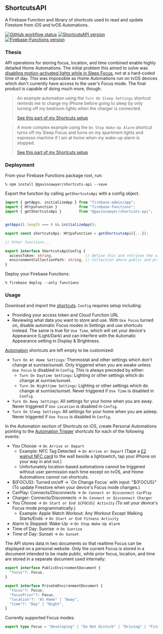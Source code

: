 ## ShortcutsAPI
A Firebase Function and library of shortcuts used to read and update Firestore from iOS and tvOS Automations.

[![GitHub workflow status](https://img.shields.io/github/actions/workflow/status/gavinsawyer/shortcuts-api/ci.yml)](https://github.com/gavinsawyer/shortcuts-api/actions/workflows/ci.yml)
[![ShortcutsAPI version](https://img.shields.io/npm/v/@gavinsawyer/shortcuts-api?logo=npm)](https://www.npmjs.com/package/@gavinsawyer/shortcuts-api)
[![Firebase-Functions version](https://img.shields.io/npm/dependency-version/@gavinsawyer/shortcuts-api/firebase-functions?logo=firebase)](https://www.npmjs.com/package/firebase-functions)
### Thesis
API operations for storing focus, location, and time combined enable highly detailed Home Automations. The initial problem this aimed to solve was [disabling motion-activated lights while in Sleep Focus](https://imgur.com/a/BVXWg3b), not at a hard-coded time of day. This was impossible as Home Automations run on tvOS devices which don't currently have access to the user's Focus mode. The final product is capable of doing much more, though:
> An example automation using the `Turn On Sleep Settings` shortcut reminds me to charge my iPhone before going to sleep by only turning off my bedroom lights when the charger is connected.
>
> [See this part of my Shortcuts setup](https://imgur.com/a/Brv2zBs)

> A more complex example using the `On Stop Wake-Up Alarm` shortcut turns off my Sleep Focus and turns on my apartment lights and espresso machine if I am at home when my wake-up alarm is stopped.
>
> [See this part of my Shortcuts setup](https://imgur.com/a/Wenixz1)
### Deployment
From your Firebase Functions package root, run:

`% npm install @gavinsawyer/shortcuts-api --save`

Export the function by calling `getShortcutsApi` with a config object.
```ts
import { getApps, initializeApp } from "firebase-admin/app";
import { HttpsFunction }          from "firebase-functions";
import { getShortcutsApi }        from "@gavinsawyer/shortcuts-api";


getApps().length === 0 && initializeApp();

export const shortcutsApi: HttpsFunction = getShortcutsApi({...});

// Other functions...
```
```ts
export interface ShortcutsApiConfig {
  accessToken: string,               // Define this and retrieve the value from Secret Manager. It should match the value in your Config shortcut.
  environmentCollectionPath: string, // Collection where public and private documents are stored.
}
```
Deploy your Firebase Functions:

`% firebase deploy --only functions`

### Usage
Download and import the [shortcuts](shortcuts). `Config` requires setup including:
- Providing your access token and Cloud Function URL
- Reviewing what data you want to store and use. With `Use Focus` turned on, disable automatic Focus modes in Settings and use shortcuts instead. The same is true for `Use Time`, which will set your device's Appearance (Light/Dark) and can interfere with the Automatic Appearance setting in Display & Brightness.

[Automation](shortcuts/automation) shortcuts are left empty to be customized:
- `Turn On At Home Settings`: Thermostat and other settings which don't change at sunrise/sunset. Only triggered when you are awake unless `Use Focus` is disabled in `Config`. This is always preceded by either:
  - `Turn On Daytime Settings`: Lighting or other settings which do change at sunrise/sunset.
  - `Turn On Nighttime Settings`: Lighting or other settings which do change at sunrise/sunset. Never triggered if `Use Time` is disabled in `Config`.
- `Turn On Away Settings`: All settings for your home when you are away. Never triggered if `Use Location` is disabled in `Config`.
- `Turn On Sleep Settings`: All settings for your home when you are asleep. Never triggered if `Use Focus` is disabled in `Config`.

In the Automation section of Shortcuts on iOS, create Personal Automations pointing to the [Automation Trigger](shortcuts/automation-triggers) shortcuts for each of the following events:
- You Choose -> `On Arrive or Depart`
  - Example: NFC Tag Detected -> `On Arrive or Depart` (Tape a [£2 walnut NFC card](https://nfctagify.com/product/nfc-walnut-business-card-ntag213/) to the wall beside a lightswitch, tap your iPhone on your way in and out.)
  - Unfortunately location-based automations cannot be triggered without user permission each time except on tvOS, and Home Automations cannot run shortcuts.
- ${FOCUS}: Turned on/off -> `On Change Focus` with input: "${FOCUS}" (To update Firestore when your device's Focus mode changes.)
- CarPlay: Connects/Disconnects -> `On Connect or Disconnect CarPlay`
- Charger: Connects/Disconnects -> `On Connect or Disconnect Charger`
- You Choose -> `On Start or End ${FOCUS} Activity` (To set your device's Focus mode programmatically.)
  - Example: Apple Watch Workout: Any Workout Except Walking Starts/Ends -> `On Start or End Fitness Activity`
- Alarm Is Stopped: Wake-Up -> `On Stop Wake-Up Alarm`
- Time of Day: Sunrise -> `On Sunrise`
- Time of Day: Sunset -> `On Sunset`

The API stores data in two documents so that realtime Focus can be displayed on a personal website. Only the current Focus is stored in a document intended to be made public, while prior focus, location, and time are stored in a separate document used internally:
```ts
export interface PublicEnvironmentDocument {
  "focus"?: Focus,
}
```
```ts
export interface PrivateEnvironmentDocument {
  "focus"?: Focus,
  "focusPrior"?: Focus,
  "location"?: "At Home" | "Away",
  "time"?: "Day" | "Night",
}
```
Currently supported Focus modes:
```ts
export type Focus = "Developing" | "Do Not Disturb" | "Driving" | "Fitness" | "Personal" | "Sleep" | "Studying" | "Work";
```
